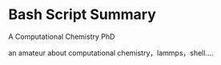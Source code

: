 # Bash Script Summary
A Computational Chemistry PhD

an amateur about computational chemistry，lammps，shell.... 


